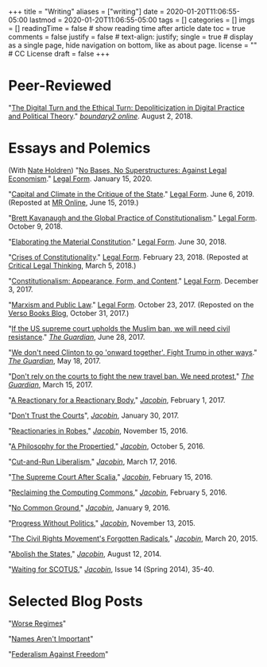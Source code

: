 +++
title = "Writing"
aliases = ["writing"]
date = 2020-01-20T11:06:55-05:00
lastmod = 2020-01-20T11:06:55-05:00
tags = []
categories = []
imgs = []
readingTime = false  # show reading time after article date
toc = true
comments = false
justify = false  # text-align: justify;
single = true  # display as a single page, hide navigation on bottom, like as about page.
license = ""  # CC License
draft = false
+++


# Peer-Reviewed

"[The Digital Turn and the Ethical Turn: Depoliticization in Digital Practice and Political Theory](https://www.boundary2.org/2018/08/hunter/)." [*boundary2 online*](https://www.boundary2.org/2018/08/hunter/). August 2, 2018.

# Essays and Polemics

(With [Nate Holdren](https://www.drake.edu/lps/facultystaff/nateholdren/)) "[No Bases, No Superstructures: Against Legal Economism](https://legalform.blog/2020/01/15/no-bases-no-superstructures-against-legal-economism-nate-holdren-and-rob-hunter/)." [Legal Form](https://legalform.blog/2020/01/15/no-bases-no-superstructures-against-legal-economism-nate-holdren-and-rob-hunter/). January 15, 2020.

"[Capital and Climate in the Critique of the State](https://legalform.blog/2019/06/06/capital-and-climate-in-the-critique-of-the-state-rob-hunter/)." [Legal Form](https://legalform.blog/2019/06/06/capital-and-climate-in-the-critique-of-the-state-rob-hunter/). June 6, 2019. (Reposted at [MR Online](https://mronline.org/2019/06/15/capital-and-climate-in-the-critique-of-the-state/), June 15, 2019.)

"[Brett Kavanaugh and the Global Practice of Constitutionalism](https://legalform.blog/2018/10/09/brett-kavanaugh-and-the-global-practice-of-constitutionalism-rob-hunter/)." [Legal Form](https://legalform.blog/2018/10/09/brett-kavanaugh-and-the-global-practice-of-constitutionalism-rob-hunter/). October 9, 2018.

"[Elaborating the Material Constitution](https://legalform.blog/2018/06/30/elaborating-the-material-constitution-a-response-to-marco-goldoni-rob-hunter/)." [Legal Form](https://legalform.blog/2018/06/30/elaborating-the-material-constitution-a-response-to-marco-goldoni-rob-hunter/). June 30, 2018.

"[Crises of Constitutionality](https://legalform.blog/2018/02/23/crises-of-constitutionality-rob-hunter/)." [Legal Form](https://legalform.blog/2018/02/23/crises-of-constitutionality-rob-hunter/). February 23, 2018. (Reposted at [Critical Legal Thinking](http://criticallegalthinking.com/2018/03/05/crises-of-constitutionality/), March 5, 2018.)

"[Constitutionalism: Appearance, Form, and Content](https://legalform.blog/2017/12/03/constitutionalism-appearance-form-and-content-rob-hunter/)." [Legal Form](https://legalform.blog/2017/12/03/constitutionalism-appearance-form-and-content-rob-hunter/). December 3, 2017.

"[Marxism and Public Law](https://legalform.blog/2017/10/23/marxism-and-public-law-rob-hunter/)." [Legal Form](https://legalform.blog/2017/10/23/marxism-and-public-law-rob-hunter/). October 23, 2017. (Reposted on the [Verso Books Blog](https://www.versobooks.com/blogs/3462-marxism-and-public-law), October 31, 2017.)

"[If the US supreme court upholds the Muslim ban, we will need civil resistance](https://www.theguardian.com/commentisfree/2017/jun/28/us-supreme-court-muslim-ban-civil-resistance)." [*The Guardian*](https://www.theguardian.com/commentisfree/2017/jun/28/us-supreme-court-muslim-ban-civil-resistance), June 28, 2017.

"[We don't need Clinton to go 'onward together'. Fight Trump in other ways](https://www.theguardian.com/commentisfree/2017/may/18/we-dont-need-clinton-to-go-onward-together-fight-trump-in-other-ways)." [*The Guardian*](https://www.theguardian.com/commentisfree/2017/may/18/we-dont-need-clinton-to-go-onward-together-fight-trump-in-other-ways), May 18, 2017.

"[Don't rely on the courts to fight the new travel ban. We need protest](https://www.theguardian.com/commentisfree/2017/mar/15/battle-over-new-travel-ban-here-protest)," [*The Guardian*](https://www.theguardian.com/commentisfree/2017/mar/15/battle-over-new-travel-ban-here-protest), March 15, 2017.

"[A Reactionary for a Reactionary Body](https://www.jacobinmag.com/2017/02/trump-gorsuch-supreme-court-nomination-garland/)," [*Jacobin*](https://www.jacobinmag.com/2017/02/trump-gorsuch-supreme-court-nomination-garland/), February 1, 2017.

"[Don't Trust the Courts](https://www.jacobinmag.com/2017/01/trump-refugee-muslim-ban-airport-protests/)", [*Jacobin*](https://www.jacobinmag.com/2017/01/trump-refugee-muslim-ban-airport-protests/), January 30, 2017.

"[Reactionaries in Robes](https://www.jacobinmag.com/2016/11/donald-trump-antonin-scalia-warren-supreme-court/)," [*Jacobin*](https://www.jacobinmag.com/2016/11/donald-trump-antonin-scalia-warren-supreme-court/), November 15, 2016.

"[A Philosophy for the Propertied](https://www.jacobinmag.com/2016/10/libertarian-liberal-gary-johnson-deliberation/)," [*Jacobin*](https://www.jacobinmag.com/2016/10/libertarian-liberal-gary-johnson-deliberation/), October 5, 2016.

"[Cut-and-Run Liberalism](https://www.jacobinmag.com/2016/03/obama-supreme-court-merrick-scotus-republicans/)," [*Jacobin*](https://www.jacobinmag.com/2016/03/obama-supreme-court-merrick-scotus-republicans/), March 17, 2016.

"[The Supreme Court After Scalia](https://www.jacobinmag.com/2016/02/supreme-court-antonin-scalia-death-nomination-bernie-sanders/)," [*Jacobin*](https://www.jacobinmag.com/2016/02/supreme-court-antonin-scalia-death-nomination-bernie-sanders/), February 15, 2016.

"[Reclaiming the Computing Commons](https://www.jacobinmag.com/2016/02/free-software-movement-richard-stallman-linux-open-source-enclosure/)," [*Jacobin*](https://www.jacobinmag.com/2016/02/free-software-movement-richard-stallman-linux-open-source-enclosure/), February 5, 2016.

"[No Common Ground](https://www.jacobinmag.com/2016/01/oregon-malheur-standoff-militia-ammon-cliven-bundy/)," [*Jacobin*](https://www.jacobinmag.com/2016/01/oregon-malheur-standoff-militia-ammon-cliven-bundy/), January 9, 2016.

"[Progress Without Politics](https://www.jacobinmag.com/2015/11/notorious-rbg-review-supreme-court/)," [*Jacobin*](https://www.jacobinmag.com/2015/11/notorious-rbg-review-supreme-court/), November 13, 2015.

"[The Civil Rights Movement's Forgotten Radicals](https://www.jacobinmag.com/2015/03/civil-rights-movement-bruce-ackerman/)," [*Jacobin*](https://www.jacobinmag.com/2015/03/civil-rights-movement-bruce-ackerman/), March 20, 2015.

"[Abolish the States](https://www.jacobinmag.com/2014/08/abolish-the-states/)," [*Jacobin*](https://www.jacobinmag.com/2014/08/abolish-the-states/), August 12, 2014.

"[Waiting for SCOTUS](https://www.jacobinmag.com/2014/06/waiting-for-scotus/)," [*Jacobin*](https://www.jacobinmag.com/2014/06/waiting-for-scotus/), Issue 14 (Spring 2014), 35-40.

# Selected Blog Posts

"[Worse Regimes](http://rhunter.org/blog/2015/03/30/worse-regimes/)"

"[Names Aren't Important](http://rhunter.org/blog/2013/06/19/iain-banks-1954-2013-culture-novels/)"

"[Federalism Against Freedom](http://rhunter.org/blog/2013/03/18/federalism-against-freedom/)"
